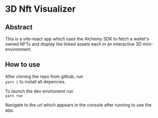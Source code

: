 # 3D Nft Visualizer

## Abstract

This is a vite-react app which uses the Alchemy SDK to fetch a wallet's owned NFTs and display the linked assets each in an interactive 3D mini-environment.

## How to use

After cloning the repo from github, run  
`yarn i` to install all depencies.

To launch the dev environemt run  
`yarn run`

Navigate to the url which appears in the console after running to use the app.
